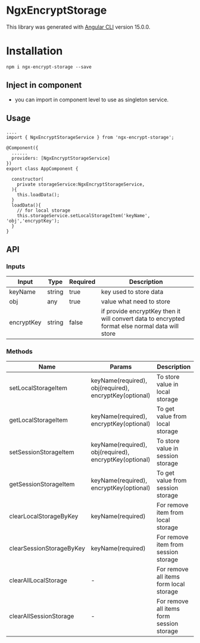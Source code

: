 # NgxEncryptStorage

This library was generated with [Angular CLI](https://github.com/angular/angular-cli) version 15.0.0.

# Installation

```
npm i ngx-encrypt-storage --save
```
## Inject in component

- you can import in component level to use as singleton service.

## Usage

```
....
import { NgxEncryptStorageService } from 'ngx-encrypt-storage';

@Component({
  ......
  providers: [NgxEncryptStorageService]
})
export class AppComponent {

  constructor(
    private storageService:NgxEncryptStorageService,
  ){
    this.loadData();
  }
  loadData(){
    // for local storage
    this.storageService.setLocalStorageItem('keyName', 'obj','encryptKey');
  }
}

```

## API
### Inputs
| Input | Type | Required | Description |
| ----- | ----- | ----- | ----- |
| keyName | string | true | key used to store data |
| obj | any | true | value what need to store |
| encryptKey | string | false | if provide encryptKey then it will convert data to encrypted format else normal data will store |

### Methods
| Name | Params | Description | 
| ----- | ----- | ----- |
| setLocalStorageItem | keyName(required), obj(required), encryptKey(optional) | To store value in local storage |
| getLocalStorageItem | keyName(required), encryptKey(optional) | To get value from local storage |
| setSessionStorageItem | keyName(required), obj(required), encryptKey(optional) | To store value in session storage |
| getSessionStorageItem | keyName(required), encryptKey(optional) | To get value from session storage |
| clearLocalStorageByKey | keyName(required) | For remove item from local storage |
| clearSessionStorageByKey | keyName(required) | For remove item from session storage |
| clearAllLocalStorage | - | For remove all items form local storage |
| clearAllSessionStorage | - | For remove all items form session storage |

